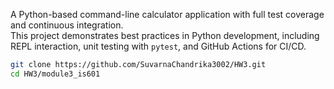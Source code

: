 

A Python-based command-line calculator application with full test coverage and continuous integration.  
This project demonstrates best practices in Python development, including REPL interaction, unit testing with `pytest`, and GitHub Actions for CI/CD.


   ```bash
   git clone https://github.com/SuvarnaChandrika3002/HW3.git
   cd HW3/module3_is601
